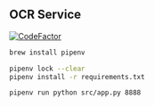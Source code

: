 ## OCR Service

[![CodeFactor](https://www.codefactor.io/repository/github/wk-j/tesseract-service/badge)](https://www.codefactor.io/repository/github/wk-j/tesseract-service)

```bash
brew install pipenv

pipenv lock --clear
pipenv install -r requirements.txt

pipenv run python src/app.py 8888
```
